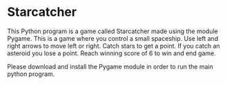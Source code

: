 # Starcatcher
 
This Python program is a game called Starcatcher made using the module Pygame. This is a game where you control a small spaceship. Use left and right arrows to move left or right. Catch stars to get a point. If you catch an asteroid you lose a point. Reach winning score of 6 to win and end game.

Please download and install the Pygame module in order to run the main python program.